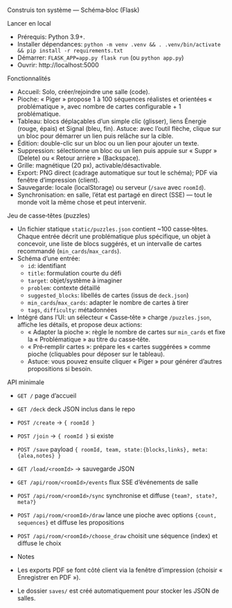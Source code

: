 Construis ton système — Schéma‑bloc (Flask)

Lancer en local
- Prérequis: Python 3.9+.
- Installer dépendances: `python -m venv .venv && . .venv/bin/activate && pip install -r requirements.txt`
- Démarrer: `FLASK_APP=app.py flask run` (ou `python app.py`)
- Ouvrir: http://localhost:5000

Fonctionnalités
- Accueil: Solo, créer/rejoindre une salle (code).
- Pioche: « Piger » propose 1 à 100 séquences réalistes et orientées « problématique », avec nombre de cartes configurable + 1 problématique.
- Tableau: blocs déplaçables d’un simple clic (glisser), liens Énergie (rouge, épais) et Signal (bleu, fin). Astuce: avec l’outil flèche, clique sur un bloc pour démarrer un lien puis relâche sur la cible.
- Édition: double-clic sur un bloc ou un lien pour ajouter un texte.
- Suppression: sélectionne un bloc ou un lien puis appuie sur « Suppr » (Delete) ou « Retour arrière » (Backspace).
- Grille: magnétique (20 px), activable/désactivable.
- Export: PNG direct (cadrage automatique sur tout le schéma); PDF via fenêtre d’impression (client).
- Sauvegarde: locale (localStorage) ou serveur (`/save` avec `roomId`).
- Synchronisation: en salle, l’état est partagé en direct (SSE) — tout le monde voit la même chose et peut intervenir.

Jeu de casse‑têtes (puzzles)
- Un fichier statique `static/puzzles.json` contient ~100 casse‑têtes. Chaque entrée décrit une problématique plus spécifique, un objet à concevoir, une liste de blocs suggérés, et un intervalle de cartes recommandé (`min_cards`/`max_cards`).
- Schéma d’une entrée:
  - `id`: identifiant
  - `title`: formulation courte du défi
  - `target`: objet/système à imaginer
  - `problem`: contexte détaillé
  - `suggested_blocks`: libellés de cartes (issus de `deck.json`)
  - `min_cards`/`max_cards`: adapter le nombre de cartes à tirer
  - `tags`, `difficulty`: métadonnées
- Intégré dans l’UI: un sélecteur « Casse‑tête » charge `/puzzles.json`, affiche les détails, et propose deux actions:
  - « Adapter la pioche »: règle le nombre de cartes sur `min_cards` et fixe la « Problématique » au titre du casse‑tête.
  - « Pré‑remplir cartes »: prépare les « cartes suggérées » comme pioche (cliquables pour déposer sur le tableau).
  - Astuce: vous pouvez ensuite cliquer « Piger » pour générer d’autres propositions si besoin.

API minimale
- `GET /` page d’accueil
- `GET /deck` deck JSON inclus dans le repo
- `POST /create` -> `{ roomId }`
- `POST /join` -> `{ roomId }` si existe
- `POST /save` payload `{ roomId, team, state:{blocks,links}, meta:{alea,notes} }`
- `GET /load/<roomId>` -> sauvegarde JSON
- `GET /api/room/<roomId>/events` flux SSE d’événements de salle
- `POST /api/room/<roomId>/sync` synchronise et diffuse `{team?, state?, meta?}`
- `POST /api/room/<roomId>/draw` lance une pioche avec options `{count, sequences}` et diffuse les propositions
- `POST /api/room/<roomId>/choose_draw` choisit une séquence (index) et diffuse le choix

- Notes
- Les exports PDF se font côté client via la fenêtre d’impression (choisir « Enregistrer en PDF »).
- Le dossier `saves/` est créé automatiquement pour stocker les JSON de salles.
